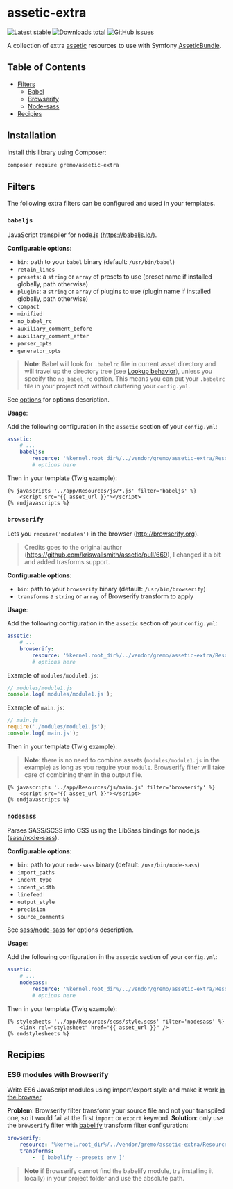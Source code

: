 # assetic-extra
[![Latest stable](https://img.shields.io/packagist/v/gremo/assetic-extra.svg?style=flat-square)](https://packagist.org/packages/gremo/assetic-extra) [![Downloads total](https://img.shields.io/packagist/dt/gremo/assetic-extra.svg?style=flat-square)](https://packagist.org/packages/gremo/assetic-extra) [![GitHub issues](https://img.shields.io/github/issues/gremo/assetic-extra.svg?style=flat-square)](https://github.com/gremo/assetic-extra/issues)

A collection of extra [assetic](https://github.com/kriswallsmith/assetic) resources to use with Symfony [AsseticBundle](https://github.com/symfony/assetic-bundle).

## Table of Contents
- [Filters](#filters)
  - [Babel](#babeljs)
  - [Browserify](#browserify)
  - [Node-sass](#nodesass)
- [Recipies](#recipies)

## Installation
Install this library using Composer:

```bash
composer require gremo/assetic-extra
```

## Filters
The following extra filters can be configured and used in your templates.

### `babeljs`
JavaScript transpiler for node.js (https://babeljs.io/).

**Configurable options**:

- `bin`: path to your `babel` binary (default: `/usr/bin/babel`)
- `retain_lines`
- `presets`: a `string` or `array` of presets to use (preset name if installed globally, path otherwise)
- `plugins`: a `string` or `array` of plugins to use (plugin name if installed globally, path otherwise)
- `compact`
- `minified`
- `no_babel_rc`
- `auxiliary_comment_before`
- `auxiliary_comment_after`
- `parser_opts`
- `generator_opts`

> **Note**: Babel will look for `.babelrc` file in current asset directory and will travel up the directory tree (see [Lookup behavior](https://babeljs.io/docs/usage/babelrc/#lookup-behavior)), unless you specify the `no_babel_rc` option. This means you can put your `.babelrc` file in your project root without cluttering your `config.yml`.

See [options](https://babeljs.io/docs/usage/api/#options) for options description.

**Usage**:

Add the following configuration in the `assetic` section of your `config.yml`:

```yml
assetic:
    # ...
    babeljs:
        resource: '%kernel.root_dir%/../vendor/gremo/assetic-extra/Resources/filter/babeljs.xml'
        # options here
```

Then in your template (Twig example):

```twig
{% javascripts '../app/Resources/js/*.js' filter='babeljs' %}
    <script src="{{ asset_url }}"></script>
{% endjavascripts %}
```

### `browserify`
Lets you `require('modules')` in the browser (http://browserify.org).

> Credits goes to the original author (https://github.com/kriswallsmith/assetic/pull/669), I changed it a bit and added trasforms support.

**Configurable options**:

- `bin`: path to your `browserify` binary (default: `/usr/bin/browserify`)
- `transforms` a `string` or `array` of Browserify transform to apply

**Usage**:

Add the following configuration in the `assetic` section of your `config.yml`:

```yml
assetic:
    # ...
    browserify:
        resource: '%kernel.root_dir%/../vendor/gremo/assetic-extra/Resources/filter/browserify.xml'
        # options here
```

Example of `modules/module1.js`:

```js
// modules/module1.js
console.log('modules/module1.js');
```

Example of `main.js`:

```js
// main.js
require('./modules/module1.js');
console.log('main.js');
```

Then in your template (Twig example):

> **Note**: there is no need to combine assets (`modules/module1.js` in the example) as long as you require your `module`. Browserify filter will take care of combining them in the output file.

```twig
{% javascripts '../app/Resources/js/main.js' filter='browserify' %}
    <script src="{{ asset_url }}"></script>
{% endjavascripts %}
```

### `nodesass`
Parses SASS/SCSS into CSS using the LibSass bindings for node.js ([sass/node-sass](https://github.com/sass/node-sass)).

**Configurable options**:

- `bin`: path to your `node-sass` binary (default: `/usr/bin/node-sass`)
- `import_paths`
- `indent_type`
- `indent_width`
- `linefeed`
- `output_style`
- `precision`
- `source_comments`

See [sass/node-sass](https://github.com/sass/node-sass#options) for options description.

**Usage**:

Add the following configuration in the `assetic` section of your `config.yml`:

```yml
assetic:
    # ...
    nodesass:
        resource: '%kernel.root_dir%/../vendor/gremo/assetic-extra/Resources/filter/nodesass.xml'
        # options here
```

Then in your template (Twig example):

```twig
{% stylesheets '../app/Resources/scss/style.scss' filter='nodesass' %}
    <link rel="stylesheet" href="{{ asset_url }}" />
{% endstylesheets %}
```

## Recipies
### ES6 modules with Browserify
Write ES6 JavaScript modules using import/export style and make it work [in the browser](http://caniuse.com/#feat=es6-module).

**Problem**: Browserify filter transform your source file and not your transpiled one, so it would fail at the first `import` or `export` keyword.
**Solution**: only use the `browserify` filter with [babelify](https://github.com/babel/babelify) transform filter configuration:

```yml
browserify:
    resource: '%kernel.root_dir%/../vendor/gremo/assetic-extra/Resources/filter/browserify.xml'
    transforms:
        - '[ babelify --presets env ]'
```

> **Note** if Browserify cannot find the babelify module, try installing it locally) in your project folder and use the absolute path.
